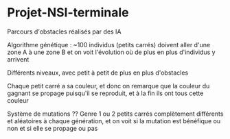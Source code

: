 # Projet-NSI-terminale

Parcours d'obstacles réalisés par des IA

Algorithme génétique : ~100 individus (petits carrés) doivent aller d'une zone A à une zone B et on voit l'évolution où de plus en plus d'individus y arrivent 

Différents niveaux, avec petit à petit de plus en plus d'obstacles 

Chaque petit carré a sa couleur, et donc on remarque que la couleur du gagnant se propage puisqu'il se reproduit, et à la fin ils ont tous cette couleur

Système de mutations ?? Genre 1 ou 2 petits carrés complètement différents et aléatoires à chaque génération, et on voit si la mutation est bénéfique ou non et si elle se propage ou pas

